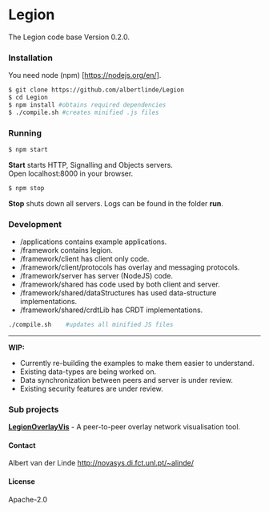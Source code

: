 # Legion

The Legion code base Version 0.2.0.

### Installation
You need node (npm) [https://nodejs.org/en/].
```sh
$ git clone https://github.com/albertlinde/Legion
$ cd Legion
$ npm install #obtains required dependencies
$ ./compile.sh #creates minified .js files
```

### Running
```sh
$ npm start
```
**Start** starts HTTP, Signalling and Objects servers. \
Open localhost:8000 in your browser.

```sh
$ npm stop
```
**Stop** shuts down all servers.
Logs can be found in the folder **run**.

### Development

 - /applications contains example applications.
 - /framework contains legion.
 - /framework/client has client only code.
 - /framework/client/protocols has overlay and messaging protocols.
 - /framework/server has server (NodeJS) code.
 - /framework/shared has code used by both client and server.
 - /framework/shared/dataStructures has used data-structure implementations.
 - /framework/shared/crdtLib has CRDT implementations.

```sh
./compile.sh    #updates all minified JS files
```

---

**WIP:**
* Currently re-building the examples to make them easier to understand. 
* Existing data-types are being worked on.
* Data synchronization between peers and server is under review.
* Existing security features are under review.

### Sub projects
[**LegionOverlayVis**](https://github.com/albertlinde/LegionOverlayVis) - A peer-to-peer overlay network visualisation tool.

#### Contact
Albert van der Linde http://novasys.di.fct.unl.pt/~alinde/

#### License
Apache-2.0
